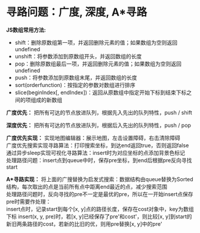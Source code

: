 # 寻路问题：广度, 深度, A*寻路

**JS数组常用方法:**

- shift：删除原数组第一项，并返回删除元素的值；如果数组为空则返回undefined 
- unshift：将参数添加到原数组开头，并返回数组的长度  
- pop：删除原数组最后一项，并返回删除元素的值；如果数组为空则返回undefined  
- push：将参数添加到原数组末尾，并返回数组的长度 
- sort(orderfunction)：按指定的参数对数组进行排序 
- slice(beginIndex[, endIndex])：返回从原数组中指定开始下标到结束下标之间的项组成的新数组  

**广度优先：**
把所有可达的节点放进队列，根据先入先出的队列特性，push / shift 

**深度优先：**
把所有可达的节点放进队列，根据后入先出的队列特性，push / pop 

**广度优先实现：**
实现地图编辑器：展示地图，左击设置障碍，右击清除障碍  
广度优先搜索实现寻路算法：打印搜索坐标，到达end返回true，否则返回false 
通过异步sleep实现可视化寻路算法：insert时为对应坐标的点添加背景色标记  
处理路径问题：insert点到queue中时，保存pre坐标，到end后根据pre反向寻找start  

**A*寻路实现：**
将上面的广搜替换为启发式搜索：数据结构由queue替换为Sorted结构，每次取出的点是当前所有点中距离end最近的点，减少搜索范围  
处理路径问题时，反向寻找的pre不一定是最优的pre，所以在一开始insert点保存pre时需要作处理：  
insert点时，记录start到每个[x, y]点的路径长度，保存在cost对象中，key为数组下标 
insert(x, y, pre)时，若[x, y]已经保存了pre'和cost'，则比较[x, y]到start的新旧两条路径的cost，若新的比旧的优，则用pre替换[x, y]中的pre' 
